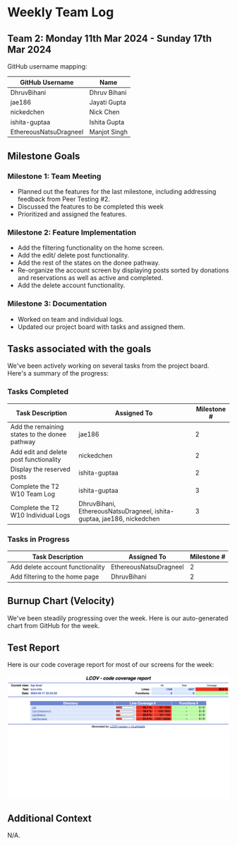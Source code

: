 # Weekly Team Log

## Team 2: Monday 11th Mar 2024 - Sunday 17th Mar 2024

GitHub username mapping:

| GitHub Username | Name |
| --- | --- |
| DhruvBihani | Dhruv Bihani |
| jae186 | Jayati Gupta |
| nickedchen | Nick Chen |
| ishita-guptaa | Ishita Gupta |
| EthereousNatsuDragneel | Manjot Singh |

## Milestone Goals

### Milestone 1: Team Meeting

- Planned out the features for the last milestone, including addressing feedback from Peer Testing #2.
- Discussed the features to be completed this week
- Prioritized and assigned the features.

### Milestone 2: Feature Implementation

- Add the filtering functionality on the home screen.
- Add the edit/ delete post functionality.
- Add the rest of the states on the donee pathway.
- Re-organize the account screen by displaying posts sorted by donations and reservations as well as active and completed.
- Add the delete account functionality.

### Milestone 3: Documentation

- Worked on team and individual logs.
- Updated our project board with tasks and assigned them.

## Tasks associated with the goals

We've been actively working on several tasks from the project board. Here's a summary of the progress:

### Tasks Completed

| Task Description | Assigned To | Milestone # |
| --- | --- | --- |
| Add the remaining states to the donee pathway | jae186 | 2 |
| Add edit and delete post functionality | nickedchen | 2 |
| Display the reserved posts | ishita-guptaa | 2 |
| Complete the T2 W10 Team Log | ishita-guptaa | 3 |
| Complete the T2 W10 Individual Logs | DhruvBihani, EthereousNatsuDragneel, ishita-guptaa, jae186, nickedchen | 3 |

### Tasks in Progress

| Task Description | Assigned To | Milestone # |
| --- | --- | --- |
| Add delete account functionality | EthereousNatsuDragneel | 2 |
| Add filtering to the home page | DhruvBihani | 2 |

## Burnup Chart (Velocity)

We've been steadily progressing over the week. Here is our auto-generated chart from GitHub for the week.

## Test Report

Here is our code coverage report for most of our screens for the week:

![test report](./Test%20Reports/testReportT2W10.png)

## Additional Context

N/A.
